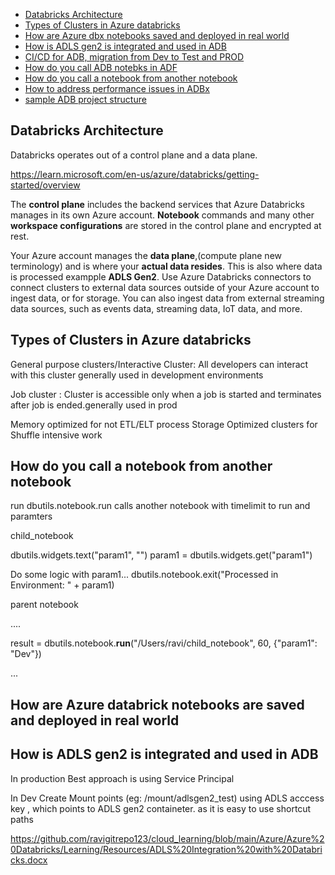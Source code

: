 

- [Databricks Architecture](#databricks-architecture)
- [Types of Clusters in Azure databricks](#types-of-clusters-in-azure-databricks)
- [How are Azure dbx notebooks saved and deployed in real world](#how-are-azure-databrick-notebooks-are-saved-and-deployed-in-real-world)
- [ How is ADLS gen2 is integrated and used in ADB](#how-is-adls-gen2-is-integrated-and-used-in-adb)
- [ CI/CD for ADB, migration from Dev to Test and PROD]()
- [How do you call ADB notebks in ADF]()
- [How do you call a notebook from another notebook](#how-do-you-call-a-notebook-from-another-notebook)
- [How to address performance issues in ADBx]()
- [sample ADB project structure]()
## Databricks Architecture 
Databricks operates out of a control plane and a data plane.

https://learn.microsoft.com/en-us/azure/databricks/getting-started/overview

The **control plane** includes the backend services that Azure Databricks manages in its own Azure account. 
**Notebook** commands and many other **workspace configurations** are stored in the control plane and encrypted at rest.

Your Azure account manages the **data plane**,(compute plane new terminology) and is where your **actual data resides**. This is also where data is processed exampple **ADLS Gen2**. Use Azure Databricks connectors to connect clusters to external data sources outside of your Azure account to ingest data, or for storage. You can also ingest data from external streaming data sources, such as events data, streaming data, IoT data, and more.

## Types of Clusters in Azure databricks

General purpose clusters/Interactive Cluster:
All developers can interact with this cluster generally used in development environments

Job cluster :
Cluster is accessible only when a job is started and terminates after job is ended.generally used in prod

Memory optimized for not ETL/ELT process
Storage Optimized clusters for Shuffle intensive work

## How do you call a notebook from another notebook
run dbutils.notebook.run calls another notebook with timelimit to run and paramters

child_notebook

dbutils.widgets.text("param1", "")
param1 = dbutils.widgets.get("param1")

Do some logic with param1...
dbutils.notebook.exit("Processed in Environment: " + param1)

parent notebook 

....

result = dbutils.notebook.**run**("/Users/ravi/child_notebook", 60, {"param1": "Dev"})

...

## How are Azure databrick notebooks are saved and deployed in real world


##  How is ADLS gen2 is integrated and used in ADB
In production Best approach is using Service Principal 

In Dev Create Mount points (eg: /mount/adlsgen2_test) using ADLS acccess key , which points to ADLS gen2 containeter. as it is easy to use shortcut paths

https://github.com/ravigitrepo123/cloud_learning/blob/main/Azure/Azure%20Databricks/Learning/Resources/ADLS%20Integration%20with%20Databricks.docx



